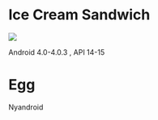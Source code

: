 # Ice Cream Sandwich

![](https://upload.wikimedia.org/wikipedia/commons/1/1e/Android_Ice_Cream_Sandwich_Logo.svg)

Android 4.0-4.0.3 , API 14-15

# Egg

Nyandroid
